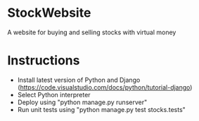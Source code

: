 # StockWebsite
A website for buying and selling stocks with virtual money

# Instructions
- Install latest version of Python and Django (https://code.visualstudio.com/docs/python/tutorial-django)
- Select Python interpreter
- Deploy using "python manage.py runserver"
- Run unit tests using "python manage.py test stocks.tests"
